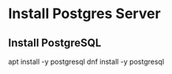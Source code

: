 # Install Postgres Server

## Install PostgreSQL
<tabs>
    <tab title="Debian-based Linux Distros">
        <code-block lang="bash">apt install -y postgresql</code-block>
    </tab>
    <tab title="RPM-based Linux Distros">
        <code-block lang="bash">dnf install -y postgresql</code-block> 
    </tab>
</tabs>

